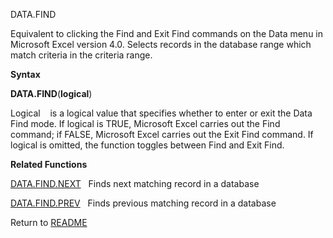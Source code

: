 DATA.FIND

Equivalent to clicking the Find and Exit Find commands on the Data menu
in Microsoft Excel version 4.0. Selects records in the database range
which match criteria in the criteria range.

**Syntax**

**DATA.FIND**(**logical**)

Logical&nbsp;&nbsp;&nbsp;&nbsp;is a logical value that specifies whether
to enter or exit the Data Find mode. If logical is TRUE, Microsoft Excel
carries out the Find command; if FALSE, Microsoft Excel carries out the
Exit Find command. If logical is omitted, the function toggles between
Find and Exit Find.

**Related Functions**

[DATA.FIND.NEXT](DATA.FIND.NEXT.md)&nbsp;&nbsp;&nbsp;Finds next matching record in a database

[DATA.FIND.PREV](DATA.FIND.PREV.md)&nbsp;&nbsp;&nbsp;Finds previous matching record in a
database



Return to [README](README.md)

